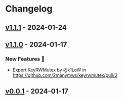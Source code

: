 # Changelog

## [v1.1.1](https://github.com/2manymws/keyrwmutex/compare/v1.1.0...v1.1.1) - 2024-01-24

## [v1.1.0](https://github.com/2manymws/keyrwmutex/compare/v1.0.0...v1.1.0) - 2024-01-17
### New Features 🎉
- Export KeyRWMutex by @k1LoW in https://github.com/2manymws/keyrwmutex/pull/2

## [v0.0.1](https://github.com/2manymws/keyrwmutex/commits/v0.0.1) - 2024-01-17
